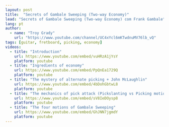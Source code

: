 ```yaml
---
layout: post
title:  "Secrets of Gambale Sweeping (Two-way Economy)"
lead: "Secrets of Gambale Sweeping (Two-way Economy) com Frank Gambale"
lang: pt
author:
  - name: "Troy Grady"
    url: "https://www.youtube.com/channel/UC4xYcl6mKTwdnuMV76lb_vQ"
tags: [guitar, fretboard, picking, economy]
videos:
  - title: "Introduction"
    url: https://www.youtube.com/embed/vuHRzA1jYsY
    platform: youtube
  - title: "Ingredients of economy"
    url: https://www.youtube.com/embed/PpQnEa1729Q
    platform: youtube
  - title: "The mystery of alternate picking + John McLaughlin"
    url: https://www.youtube.com/embed/4bDohGbtwL8
    platform: youtube
  - title: "The mechanics of pick attack (Pickslanting vs Picking motion)"
    url: https://www.youtube.com/embed/sV8IeDOysp8
    platform: youtube
  - title: "The four motions of Gambale Sweeping"
    url: https://www.youtube.com/embed/GhJNN7jgmdY
    platform: youtube
---
```

